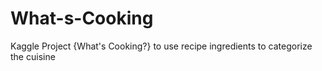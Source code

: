 # What-s-Cooking
Kaggle Project  {What's Cooking?} to  use recipe ingredients to categorize the cuisine
